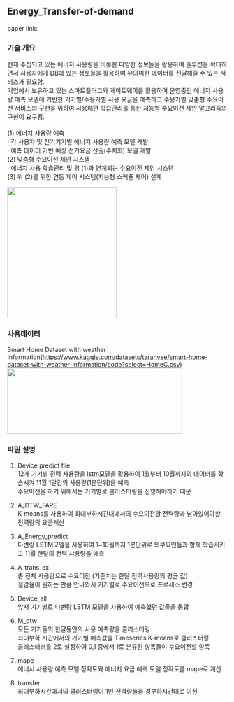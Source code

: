 ## Energy_Transfer-of-demand

paper link: 

### 기술 개요
현재 수집되고 있는 에너지 사용량을 비롯한 다양한 정보들을 활용하여 솔루션을 확대하면서 사용자에게 DB에 있는 정보들을 활용하여 유의미한 데이터를 전달해줄 수 있는 서비스가 필요함.
<br/>기업에서 보유하고 있는 스마트플러그와 게이트웨이를 활용하여 운영중인 에너지 사용량 예측 모델에 기반한 기기별/수용가별 사용 요금을 예측하고 수용가별 맞춤형 수요이전 서비스의 구현을 위하여 사용패턴 학습관리를 통한 지능형 수요이전 제안 알고리듬의 구현이 요구됨.
<br/>
<br/> (1) 에너지 사용량 예측
<br/>   · 각 사용자 및 전기기기별 에너지 사용량 예측 모델 개발
<br/>   · 예측 데이터 기반 예상 전기요금 산출(수치화) 모델 개발
<br/> (2) 맞춤형 수요이전 제안 시스템
<br/>   · 에너지 사용 학습관리 및 위 (1)과 연계되는 수요이전 제안 시스템
<br/> (3) 위 (2)를 위한 연동 제어 시스템(지능형 스케쥴 제어) 설계
<br/> <p align="left"> <img src = "https://user-images.githubusercontent.com/104756502/217471745-52e326e9-85ab-497f-8882-4dd6eb3ffad0.png" width="250" height="300"> <br/>

### 사용데이터
Smart Home Dataset with weather Information(https://www.kaggle.com/datasets/taranvee/smart-home-dataset-with-weather-information/code?select=HomeC.csv)
<br/> <img src =https://user-images.githubusercontent.com/104756502/217474586-9cd20ef2-7eb8-4588-9ee5-57cd0cd97ec5.png width="400" height="150">

### 파일 설명
1. Device predict file
<br/> 12개 기기별 전력 사용량을 lstm모델을 활용하여 1월부터 10월까지의 데이터를 학습시켜 11월 1달간의 사용량(1분단위)을 예측
<br/> 수요이전을 하기 위해서는 기기별로 클러스터링을 진행해야하기 때문

2. A_DTW_FARE
<br/> K-means를 사용하여 최대부하시간대에서의 수요이전할 전력량과 남아있어야할 전력량의 요금계산

3. A_Energy_predict
<br/> 다변량 LSTM모델을 사용하여 1~10월까지 1분단위로 외부요인들과 함께 학습시키고 11월 한달의 전력 샤용량을 예측

4. A_trans_ex
<br/> 총 전체 사용량으로 수요이전 (기준치는 한달 전력사용량의 평균 값)
<br/> 절감율이 원하는 만큼 안나와서 기기별로 수요이전으로 프로세스 변경

5. Device_all
<br/> 앞서 기기별로 다변량 LSTM 모델을 사용하여 예측했던 값들을 통합

6. M_dtw
<br/> 모든 기기들의 한달동안의 사용 예측량을 클러스터링
<br/> 최대부하 시간에서의 기기별 예측값을 Timeseries K-means로 클러스터링
<br/> 클러스터터를 2로 설정하여 0,1 중에서 1로 분류된 항목들이 수요이전할 항목

7. mape
<br/> 에너시 사용량 예측 모델 정확도와 에너지 요금 예측 모델 정확도를 mape로 계산

8. transfer
<br/> 최대부하시간에서의 클러스터링이 1인 전력량들을 경부하시간대로 이전

